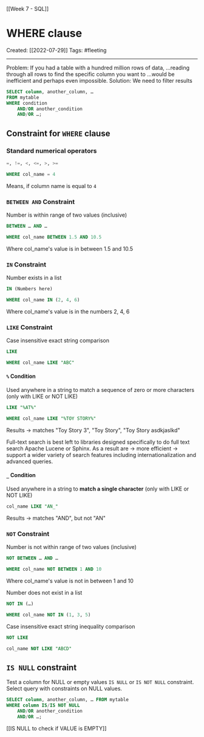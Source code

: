 [[Week 7 - SQL]]

# WHERE clause
Created:  [[2022-07-29]]
Tags: #fleeting 

---
Problem: If you had a table with a hundred million rows of data, 
...reading through all rows to find the specific column you want to
...would be inefficient and perhaps even impossible.
Solution: We need to filter results

```SQL
SELECT column, another_column, …
FROM mytable
WHERE condition
    AND/OR another_condition
    AND/OR …;
```

## Constraint for `WHERE` clause 

### Standard numerical operators
```SQL
=, !=, <, <=, >, >=

WHERE col_name = 4
```
Means, if column name is equal to `4`

### `BETWEEN AND` Constraint 
Number is within range of two values (inclusive)
```SQL
BETWEEN … AND …

WHERE col_name BETWEEN 1.5 AND 10.5
```
Where col_name's value is in between 1.5 and 10.5

### `IN` Constraint 
Number exists in a list
```SQL
IN (Numbers here)

WHERE col_name IN (2, 4, 6)
```
Where col_name's value is in the numbers 2, 4, 6


### `LIKE` Constraint 
Case insensitive exact string comparison
```SQL
LIKE

WHERE col_name LIKE "ABC"
```

#### `%` 	Condition
Used anywhere in a string to match a sequence of zero or more characters 
(only with LIKE or NOT LIKE) 	
```SQL
LIKE "%AT%"

WHERE col_name LIKE "%TOY STORY%"
```
Results -> matches "Toy Story 3", "Toy Story", "Toy Story asdkjaslkd"


Full-text search is best left to libraries designed specifically to do full text search
Apache Lucene or Sphinx. 
As a result are 
-> more efficient
-> support a wider variety of search features 
    including internationalization and advanced queries.


#### `_` Condition
Used anywhere in a string to **match a single character** 
(only with LIKE or NOT LIKE)
```SQL
col_name LIKE "AN_"  
```
Results -> matches "AND", but not "AN"


###  `NOT`  Constraint
Number is not within range of two values (inclusive)
```SQL
NOT BETWEEN … AND …

WHERE col_name NOT BETWEEN 1 AND 10
```
Where col_name's value is not in between 1 and 10


Number does not exist in a list
```SQL
NOT IN (…)

WHERE col_name NOT IN (1, 3, 5)
```


Case insensitive exact string inequality comparison
```SQL
NOT LIKE

col_name NOT LIKE "ABCD"
```



## `IS NULL` constraint
Test a column for NULL or empty values
`IS NULL` or `IS NOT NULL` constraint.
Select query with constraints on NULL values.
```SQL
SELECT column, another_column, … FROM mytable
WHERE column IS/IS NOT NULL
    AND/OR another_condition
    AND/OR …;
```
[[IS NULL to check if VALUE is EMPTY]]





